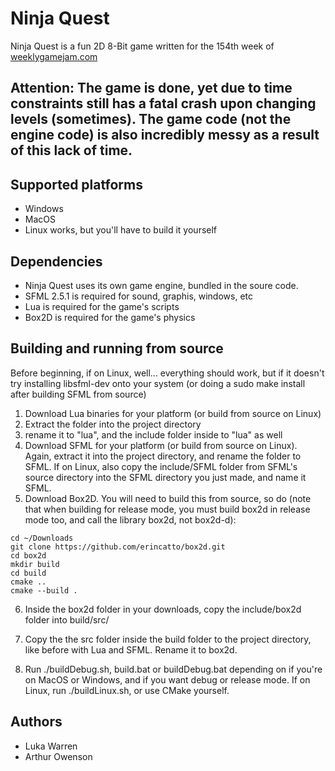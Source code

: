 # Ninja Quest
Ninja Quest is a fun 2D 8-Bit game written for the 154th week of [weeklygamejam.com](http://www.weeklygamejam.com/)

## Attention: The game is done, yet due to time constraints still has a fatal crash upon changing levels (sometimes). The game code (not the engine code) is also incredibly messy as a result of this lack of time. 

## Supported platforms
* Windows
* MacOS
* Linux works, but you'll have to build it yourself

## Dependencies
* Ninja Quest uses its own game engine, bundled in the soure code.
* SFML 2.5.1 is required for sound, graphis, windows, etc
* Lua is required for the game's scripts
* Box2D is required for the game's physics

## Building and running from source
Before beginning, if on Linux, well... everything should work, but if it doesn't try installing libsfml-dev onto your system (or doing a sudo make install after building SFML from source)

1) Download Lua binaries for your platform (or build from source on Linux)
2) Extract the folder into the project directory
3) rename it to "lua", and the include folder inside to "lua" as well
4) Download SFML for your platform (or build from source on Linux). Again, extract it into the project directory, and rename the folder to SFML. If on Linux, also copy the include/SFML folder from SFML's source directory into the SFML directory you just made, and name it SFML.
5) Download Box2D. You will need to build this from source, so do (note that when building for release mode, you must build box2d in release mode too, and call the library box2d, not box2d-d):
```
cd ~/Downloads
git clone https://github.com/erincatto/box2d.git
cd box2d
mkdir build
cd build
cmake ..
cmake --build .
```

6) Inside the box2d folder in your downloads, copy the include/box2d folder into build/src/

7) Copy the the src folder inside the build folder to the project directory, like before with Lua and SFML. Rename it to box2d.

8) Run ./buildDebug.sh, build.bat or buildDebug.bat depending on if you're on MacOS or Windows, and if you want debug or release mode. If on Linux, run ./buildLinux.sh, or use CMake yourself.

## Authors
* Luka Warren
* Arthur Owenson
